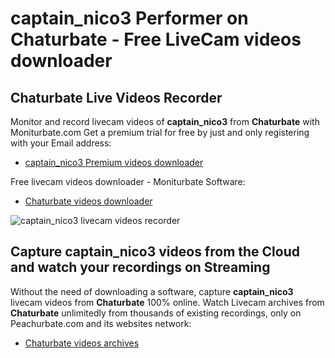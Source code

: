 # captain_nico3 Performer on Chaturbate - Free LiveCam videos downloader

## Chaturbate Live Videos Recorder

Monitor and record livecam videos of **captain_nico3** from **Chaturbate** with Moniturbate.com
Get a premium trial for free by just and only registering with your Email address:
* [captain_nico3 Premium videos downloader](https://moniturbate.com/request-demo-licence-key.html)

Free livecam videos downloader - Moniturbate Software:
* [Chaturbate videos downloader](https://moniturbate.com/moniturbate-download-software.html)

![captain_nico3 livecam videos recorder](https://peachurnet.com/templates/moniturbate-software.png)


## Capture captain_nico3 videos from the Cloud and watch your recordings on Streaming

Without the need of downloading a software, capture **captain_nico3** livecam videos from **Chaturbate** 100% online.
Watch Livecam archives from **Chaturbate** unlimitedly from thousands of existing recordings, only on Peachurbate.com and its websites network:
* [Chaturbate videos archives](https://peachurnet.com/)